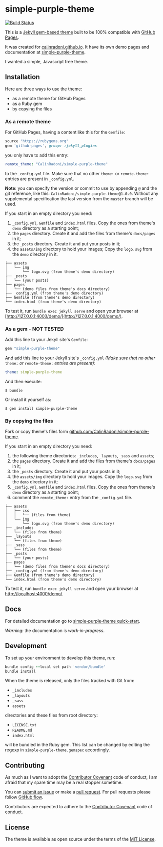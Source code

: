 # simple-purple-theme

[![Build Status](https://travis-ci.com/CalinRadoni/simple-purple-theme.svg?branch=master)](https://travis-ci.com/CalinRadoni/simple-purple-theme)

This is a [Jekyll gem-based theme](https://jekyllrb.com/docs/themes/#understanding-gem-based-themes) built to be 100%
compatible with [GitHub Pages](https://pages.github.com/).

It was created for [calinradoni.github.io](https://calinradoni.github.io/).
It have its own demo pages and documentation at [simple-purple-theme](https://calinradoni.github.io/simple-purple-theme).

I wanted a simple, Javascript free theme.

## Installation

Here are three ways to use the theme:

* as a remote theme for GitHub Pages
* as a Ruby gem
* by copying the files

### As a remote theme

For GitHub Pages, having a content like this for the `Gemfile`:

```ruby
source "https://rubygems.org"
gem 'github-pages', group: :jekyll_plugins
```

you only have to add this entry:

```yaml
remote_theme: "CalinRadoni/simple-purple-theme"
```

to the `_config.yml` file. Make sure that no other `theme:` or `remote-theme:`
entries are present in `_config.yml`.

**Note:** you can specify the version or commit to use by appending `@` and the
git reference, like this: `CalinRadoni/simple-purple-theme@1.0.0`. Without any
supplemental specification the last version from the `master` branch will be used.

If you start in an empty directory you need:

1. `_config.yml`, `Gemfile` and `index.html` files. Copy the ones from theme's `demo`
   directory as a starting point;
2. the `pages` directory. Create it and add the files from theme's `docs/pages` in it;
3. the `_posts` directory. Create it and put your posts in it;
4. the `assets/img` directory to hold your images; Copy the `logo.svg` from the `demo`
   directory in it.

```tree
├── assets
│   └── img
│       └── logo.svg (from theme's demo directory)
├── _posts
│   └── (your posts)
├── pages
│   └── (demo files from theme's docs directory)
├── _config.yml (from theme's demo directory)
├── Gemfile (from theme's demo directory)
└── index.html (from theme's demo directory)
```

To test it, run `bundle exec jekyll serve` and open your browser at
[http://127.0.0.1:4000/demo/](http://127.0.0.1:4000/demo/).

### As a gem - NOT TESTED

Add this line to your Jekyll site's `Gemfile`:

```ruby
gem "simple-purple-theme"
```

And add this line to your Jekyll site's `_config.yml` *(Make sure that no other*
`theme:` *or* `remote-theme:` *entries are present)*:

```yaml
theme: simple-purple-theme
```

And then execute:

    $ bundle

Or install it yourself as:

    $ gem install simple-purple-theme

### By copying the files

Fork or copy theme's files form [github.com/CalinRadoni/simple-purple-theme](https://github.com/CalinRadoni/simple-purple-theme).

If you start in an empty directory you need:

1. the following theme directories: `_includes`, `_layouts`, `_sass` and `assets`;
2. the `pages` directory. Create it and add the files from theme's `docs/pages` in it;
3. the `_posts` directory. Create it and put your posts in it;
4. the `assets/img` directory to hold your images. Copy the `logo.svg` from the `demo`
   directory in it;
5. `_config.yml`, `Gemfile` and `index.html` files. Copy the ones from theme's `demo`
   directory as a starting point;
6. comment the `remote_theme:` entry from the `_config.yml` file.

```tree
├── assets
│   ├── css
│   │   └── (files from theme)
│   └── img
│       └── logo.svg (from theme's demo directory)
├── _includes
│   └── (files from theme)
├── _layouts
│   └── (files from theme)
├── _sass
│   └── (files from theme)
├── _posts
│   └── (your posts)
├── pages
│   └── (demo files from theme's docs directory)
├── _config.yml (from theme's demo directory)
├── Gemfile (from theme's demo directory)
└── index.html (from theme's demo directory)
```

To test it, run `bundle exec jekyll serve` and open your browser at
[http://localhost:4000/demo/](http://localhost:4000/demo/).

## Docs

For detailed documentation go to [simple-purple-theme quick-start](https://calinradoni.github.io/simple-purple-theme/docs/quick-start).

*Warning:* the documentation is *work-in-progress*.

## Development

To set up your environment to develop this theme, run:

```ruby
bundle config --local set path 'vendor/bundle'
bundle install
```

When the theme is released, only the files tracked with Git from:

* `_includes`
* `_layouts`
* `_sass`
* `assets`

directories and these files from root directory:

* `LICENSE.txt`
* `README.md`
* `index.html`

will be bundled in the Ruby gem. This list can be changed by editing the regexp in `simple-purple-theme.gemspec` accordingly.

## Contributing

As much as I want to adopt the [Contributor Covenant](http://contributor-covenant.org) code of conduct, I am afraid that my spare time may be a real stopper sometime.

You can [submit an issue](https://github.com/CalinRadoni/simple-purple-theme/issues/new) or make a [pull request](https://help.github.com/en/github/collaborating-with-issues-and-pull-requests/about-pull-requests).
For pull requests please follow [GitHub flow](https://guides.github.com/introduction/flow/).

Contributors are expected to adhere to the [Contributor Covenant](http://contributor-covenant.org) code of conduct.

## License

The theme is available as open source under the terms of the [MIT License](https://opensource.org/licenses/MIT).

